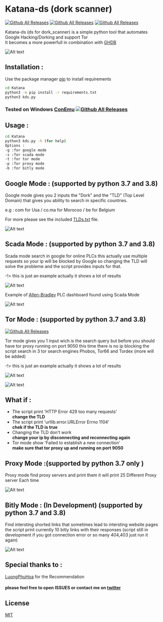 # Katana-ds (dork scanner)
[![Github All Releases](https://img.shields.io/badge/Katana--ds-Version%201.5-red)]()
[![Github All Releases](https://img.shields.io/badge/support-python%203.x-brightgreen)]()
[![Github All Releases](https://img.shields.io/badge/Supported%20OS-Windows%2FLinux-brightgreen)]()

Katana-ds (ds for dork_scanner) is a simple python tool that automates Google Hacking/Dorking and support Tor  
It becomes a more powerfull in combination with [GHDB](https://www.exploit-db.com/google-hacking-database)

![Alt text](https://github.com/adnane-X-tebbaa/imgs/blob/master/img1.jpg)

## Installation :
Use the package manager [pip](https://pip.pypa.io/en/stable/) to install requirements
```bash
cd Katana
python3 -m pip install -r requirements.txt
python3 kds.py 
```
### Tested on Windows [ConEmu](https://conemu.github.io/) [![Github All Releases](https://conemu.github.io/img/logo.png)]() 
## Usage :
```bash
cd Katana
python3 kds.py -h (for help)
Options :
-g :for google mode
-s :for scada mode
-t :for tor mode
-p :for proxy mode
-b :for bitly mode

```
## Google Mode : (supported by python 3.7 and 3.8)
Google mode gives you 2 inputs the "Dork" and the "TLD" (Top Level Domain) that gives you ability to search in specific countries.

e.g : com for Usa / co.ma for Morocoo / be for Belgium

For more please see the included [TLDs.txt](https://github.com/adnane-X-tebbaa/Katana/blob/master/TLDs.txt) file.

![Alt text](https://github.com/adnane-X-tebbaa/imgs/blob/master/google_mode.gif)

## Scada Mode : (supported by python 3.7 and 3.8) 
Scada mode search in google for online PLCs this actually use multiple requests so your ip will be blocked by Google
so changing the TLD will solve the probleme and the script provides inputs for that.

-!> this is just an example actually it shows a lot of results

![Alt text](https://github.com/adnane-X-tebbaa/imgs/blob/master/scada_mode.gif)


Example of [Allen-Bradley](https://ab.rockwellautomation.com/lang-selection.html) PLC dashboard found using Scada Mode

![Alt text](https://github.com/adnane-X-tebbaa/imgs/blob/master/e.g.PNG)

## Tor Mode : (supported by python 3.7 and 3.8) 

[![Github All Releases](http://icons.iconarchive.com/icons/blackvariant/button-ui-requests-8/256/Tor-icon.png)]()

Tor mode gives you 1 input wich is the search query but before you should have tor proxy running on port 9050 
this time there is no ip blocking the script search in 3 tor search engines Phobos, Tor66 and Tordex (more will be added) 

-!> this is just an example actually it shows a lot of results

![Alt text](https://github.com/adnane-X-tebbaa/imgs/blob/master/tor_mode.gif)

![Alt text](http://icons.iconarchive.com/icons/graphicrating/koloria/32/Warning-2-icon.png) 
## What if :
- The script print 'HTTP Error 429 too many requests'           
**change the TLD**
- The script print 'urllib.error.URLError Errno 1104'            
**chek if the TLD is true**
- Changing the TLD don't work                                    
**change your ip by disconnecting and reconnecting again**
- Tor mode show 'Failed to establish a new connection'          
**make sure that tor proxy up and running on port 9050**

## Proxy Mode :(supported by python 3.7 only ) 
Proxy mode find proxy servers and print them it will print 25 Different Proxy server Each time 

![Alt text](https://github.com/adnane-X-tebbaa/imgs/blob/master/proxy_mode.gif)

## Bitly Mode : (In Development) (supported by python 3.7 and 3.8) 
Find intersting shorted links that sometimes lead to intersting website pages 
the script print currently 10 bitly links with their responses
(script still in development if you got connection error or so many 404,403 just run it again)

![Alt text](https://github.com/adnane-X-tebbaa/imgs/blob/master/bitly_mode.gif)

## Special thanks to :
[LuongPhuHoa](https://github.com/adnane-X-tebbaa/Katana/issues/1) for the Recommendation

#### please feel free to open ISSUES or contact me on [twitter](https://twitter.com/TebbaaX)

## License
[MIT](https://github.com/adnane-X-tebbaa/Katana/blob/master/LICENSE.txt)
